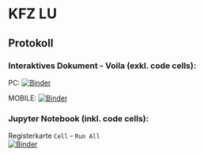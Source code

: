# KFZ LU
## Protokoll


### Interaktives Dokument - Voila (exkl. code cells): <br>
PC: [![Binder](https://mybinder.org/badge_logo.svg)](https://mybinder.org/v2/gh/marcussteinbacher/kfzlu/HEAD?urlpath=voila%2Frender%2FProtokoll.ipynb?voila-template=classic)

MOBILE:  [![Binder](https://mybinder.org/badge_logo.svg)](https://mybinder.org/v2/gh/marcussteinbacher/kfzlu/HEAD?urlpath=voila%2Frender%2FProtokoll.ipynb)

### Jupyter Notebook (inkl. code cells): <br>
Registerkarte `Cell` - `Run All` <br>
[![Binder](https://mybinder.org/badge_logo.svg)](https://mybinder.org/v2/gh/marcussteinbacher/kfzlu/HEAD?urlpath=notebooks%2FProtokoll.ipynb)
